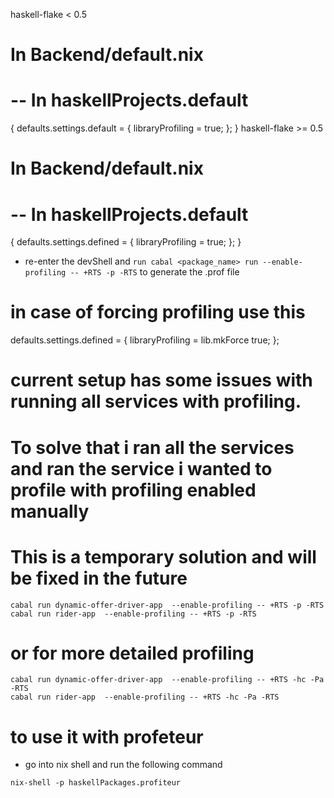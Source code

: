 <!-- Author : Vijay Gupta -->

haskell-flake < 0.5
# In Backend/default.nix
# -- In haskellProjects.default
{
  defaults.settings.default = {
    libraryProfiling = true;
  };
}
haskell-flake >= 0.5
# In Backend/default.nix
# -- In haskellProjects.default
{
  defaults.settings.defined = {
    libraryProfiling = true;
  };
}

- re-enter the devShell and ```run cabal <package_name> run --enable-profiling -- +RTS -p -RTS``` to generate the .prof  file


# in case of forcing profiling use this

defaults.settings.defined = {
          libraryProfiling = lib.mkForce true;
        };


# current setup has some issues with running all services with profiling.
# To solve that i ran all the services and ran the service i wanted to profile with profiling enabled manually
# This is a temporary solution and will be fixed in the future
```
cabal run dynamic-offer-driver-app  --enable-profiling -- +RTS -p -RTS
cabal run rider-app  --enable-profiling -- +RTS -p -RTS
```

# or for more detailed profiling
```
cabal run dynamic-offer-driver-app  --enable-profiling -- +RTS -hc -Pa -RTS
cabal run rider-app  --enable-profiling -- +RTS -hc -Pa -RTS
```


# to use it with profeteur
- go into nix shell and run the following command
```
nix-shell -p haskellPackages.profiteur
```